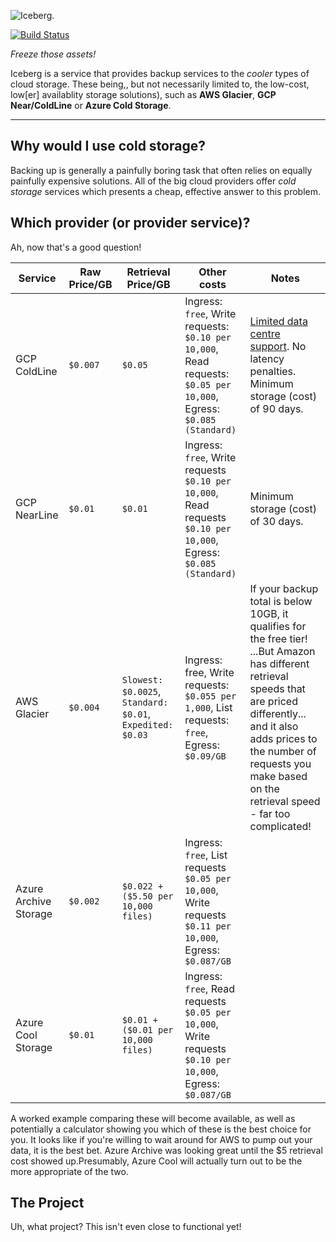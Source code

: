 ![Iceberg.](https://magic.sacredskull.net/Icecube.svg)

[![Build Status](https://dev.azure.com/iceberg-backup/Icecube/_apis/build/status/develop-build)](https://dev.azure.com/iceberg-backup/Icecube/_build/latest?definitionId=2)

*Freeze those assets!*

Iceberg is a service that provides backup services to the *cooler* types of cloud storage. These being,, but not necessarily limited to, the low-cost, low[er] availablity storage solutions), such as **AWS Glacier**, **GCP Near/ColdLine** or **Azure Cold Storage**.

---

## Why would I use cold storage?
Backing up is generally a painfully boring task that often relies on equally painfully expensive solutions. All of the big cloud providers offer *cold storage* services which presents a cheap, effective answer to this problem.

## Which provider (or provider service)?
Ah, now that's a good question!

|  **Service**          	| **Raw Price/GB** 	| **Retrieval Price/GB**                                    	| **Other costs**                                                                                             	|  **Notes**                                                                                                                                                                                                                                                     	|
|-----------------------	|------------------	|-----------------------------------------------------------	|-------------------------------------------------------------------------------------------------------------	|----------------------------------------------------------------------------------------------------------------------------------------------------------------------------------------------------------------------------------------------------------------	|
| GCP ColdLine          	| `$0.007`           	| `$0.05`                                                     	| Ingress: `free`, Write requests: `$0.10 per 10,000`, Read requests: `$0.05 per 10,000`, Egress: `$0.085 (Standard)` 	| [Limited data centre support](https://cloud.google.com/storage/archival/). No latency penalties. Minimum storage (cost) of 90 days.                                                                                                                            	|
| GCP NearLine          	| `$0.01`            	| `$0.01`                                                     	| Ingress: `free`, Write requests `$0.10 per 10,000`, Read requests `$0.10 per 10,000`, Egress: `$0.085 (Standard)`   	| Minimum storage (cost) of 30 days.                                                                                                                                                                                                                             	|
| AWS Glacier           	| `$0.004`           	| `Slowest: $0.0025`, `Standard: $0.01`, `Expedited: $0.03` 	| Ingress: free, Write requests: `$0.055 per 1,000`, List requests: `free`, Egress: `$0.09/GB`                      	| If your backup total is below 10GB, it qualifies for the free tier! ...But Amazon has different retrieval speeds that are priced differently... and it also adds prices to the number of requests you make based on the retrieval speed - far too complicated! 	|
| Azure Archive Storage 	|  `$0.002`          	| `$0.022 + ($5.50 per 10,000 files)`                         	| Ingress: `free`, List requests `$0.05 per 10,000`, Write requests `$0.11 per 10,000`, Egress: `$0.087/GB`           	|                                                                                                                                                                                                                                                                	|
| Azure Cool Storage    	| `$0.01`            	| `$0.01 + ($0.01 per 10,000 files)`                          	| Ingress: `free`, Read requests `$0.05 per 10,000`, Write requests `$0.10 per 10,000`, Egress: `$0.087/GB`           	|                                                                                                                                                                                                                                                                	|

A worked example comparing these will become available, as well as potentially a calculator showing you which of these is the best choice for you. It looks like if you're willing to wait around for AWS to pump out your data, it is the best bet. Azure Archive was looking great until the $5 retrieval cost showed up.Presumably, Azure Cool will actually turn out to be the more appropriate of the two.

## The Project
Uh, what project? This isn't even close to functional yet!
